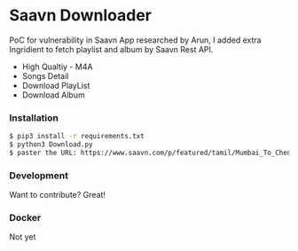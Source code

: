 # Saavn Downloader
PoC for vulnerability in Saavn App researched by Arun, I added extra Ingridient to fetch playlist and album by Saavn Rest API.
  - High Qualtiy - M4A
  - Songs Detail
  - Download PlayList
  - Download Album
 

### Installation
```sh
$ pip3 install -r requirements.txt
$ python3 Download.py
$ paster the URL: https://www.saavn.com/p/featured/tamil/Mumbai_To_Chennai/Goa681asP2g_
```


### Development

Want to contribute? Great!

### Docker
Not yet
